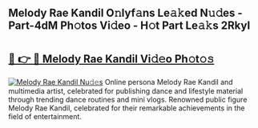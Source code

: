## Melody Rae Kandil O𝚗lyf𝚊ns Le𝚊𝚔ed N𝚞𝚍es - Part-4dM Ph𝚘tos Vi𝚍eo - H𝚘t Part Le𝚊𝚔s 2RkyI

# <h2><a href="http://hf5wvt.feru.top/?c=Melody+Rae+Kandil">🔗 👉 🔴 Melody Rae Kandil Vi𝚍𝚎o Ph𝚘t𝚘𝚜</a></h2>

[![Melody Rae Kandil Nu𝚍𝚎s](https://i.imgur.com/0TWrTi3.gif)](http://hf5wvt.feru.top/?c=Melody+Rae+Kandil)
Online persona Melody Rae Kandil and multimedia artist, celebrated for publishing dance and lifestyle material through trending dance routines and mini vlogs. Renowned public figure Melody Rae Kandil, celebrated for their remarkable achievements in the field of entertainment. 
